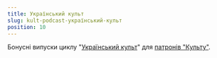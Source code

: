 ```yaml
---
title: Український культ
slug: kult-podcast-український-культ
position: 10
---
```


Бонусні випуски циклу "[Український культ][1]" для [патронів "Культу"][2].

[1]: /український-культ/
[2]: https://patreon.com/kultpodcast
